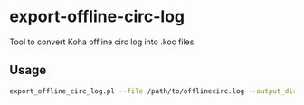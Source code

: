 # export-offline-circ-log
Tool to convert Koha offline circ log into .koc files

## Usage
```bash
export_offline_circ_log.pl --file /path/to/offlinecirc.log --output_dir /path/to/dir -v
```
